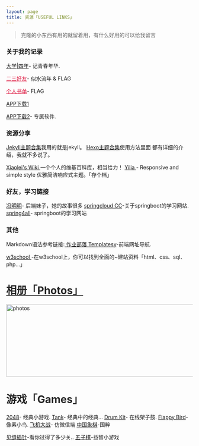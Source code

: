 ```yaml
---
layout: page
title: 资源「USEFUL LINKS」 
---
```


>   克隆的小东西有用的就留着用，有什么好用的可以给我留言
<p><p><p><p>
<h3>关于我的记录</h3>
<p>
<p>
<a href="/college/" target="_blank">大学|四年</a>- 记青春年华.  
<p>
<a href="/college/" style="color:#DC143C" target="_blank">二三好友</a>- 似水流年 & FLAG
<p>
<a href="/book/" style="color:#DC143C" target="_blank">个人书单</a>-  FLAG  
<p>
<a href="/app/" target="_blank">APP下载1</a>
<p>
<a href="/APP/" target="_blank">APP下载2</a>- 专属软件.  
<h3> 资源分享</h3>   
<P>
<a href="http://jekyllthemes.org"  > Jekyll主题合集</a>我用的就是jekyll。           <a href="https://github.com/hexojs/hexo/wiki/Themes" target="_blank"> Hexo主题合集</a>使用方法里面
都有详细的介绍，我就不多说了。      
<p><a href="http://wiki.xiaolei.tech" target="_blank" > Xiaolei's Wiki </a>一个个人的维基百科库，相当给力！    
     <a href="https://github.com/litten/hexo-theme-yilia" target="_blank" > Yilia </a>- Responsive and simple style 优雅简洁响应式主题。「存个档」
 <p>
<h3> 好友，学习链接</h3>  
 <p>
<a href="https://fengmm666.github.io" target="_blank" >冯明明</a>- 后端妹子，她的故事很多
<a href="https://springcloud.cc/" target="_blank" >springcloud CC</a>-关于springboot的学习网站.
     <a href="http://www.spring4all.com/" target="_blank" >spring4all</a>- springboot的学习网站
<h3> 其他</h3>  
 <p> 
Markdown语法参考链接:<a href="https://www.zybuluo.com/mdeditor" target="_blank" > 作业部落 </a>    <a  href="http://nav.templatesy.com/"  >Templatesy</a>-前端网址导航.
<p>
<a href="http://www.w3school.com.cn" target="_blank" > w3school </a>-在w3school上，你可以找到全面的~建站资料「html、css、sql、php...」
</p>
<p>
<a href="/photos/"  style="color:#272727" target="_blank"> <h1>相册「Photos」</h1></a>  
</p>
<a href="/photos/" target="_blank"><img src="http://omjh2j5h3.bkt.clouddn.com/tupian.png" width="967" height="195" alt="photos" display="block"/></a>
<p>
<a  style="color:#272727" target="_blank"> <h1>游戏「Games」</h1></a>  
</p>
    <a href="http://www.templatesy.com/demo/462/index.html" target="_blank" >2048</a>- 经典小游戏.  
<a href="http://www.templatesy.com/demo/194/index.html" target="_blank" >Tank</a>- 经典中的经典...
<a href="http://www.templatesy.com/demo/342/index.html"  target="_blank" >Drum Kit</a>- 在线架子鼓.  
<a href="/gamebird/"  target="_blank" >Flappy Bird</a>- 像素小鸟.
   <a href="/gamefly/"  target="_blank" >飞机大战</a>- 仿微信端  
<a href="http://www.jq22.com/demo/jquery-xiangqi-141214215742/"  target="_blank" >中国象棋</a>-国粹  
<p><a href="http://www.jq22.com/demo/jquery-jfcz20160830/"  target="_blank" >见缝插针</a>-看你过得了多少关..  
<a href="http://www.jq22.com/demo/jquery-wzq20151231/"  target="_blank" >五子棋</a>-益智小游戏  


